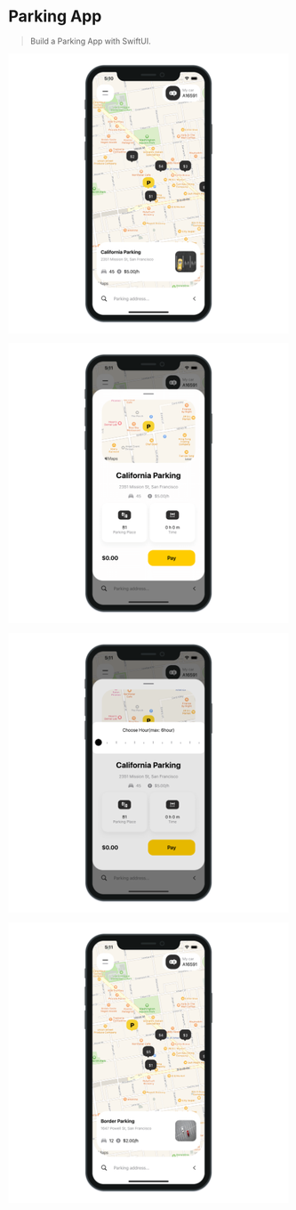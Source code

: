 # Parking App

> Build a Parking App with SwiftUI.

![Parking App 1](./ParkingApp_1.png "Parking App 1")

![Parking App 2](./ParkingApp_2.png "Parking App 2")

![Parking App 3](./ParkingApp_3.png "Parking App 3")

![Parking App 4](./ParkingApp_4.png "Parking App 4")
